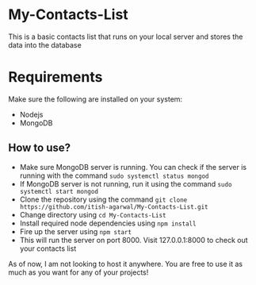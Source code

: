 # My-Contacts-List

This is a basic contacts list that runs on your local server and stores the data into the database

# Requirements
Make sure the following are installed on your system:
* Nodejs
* MongoDB 

## How to use?
* Make sure MongoDB server is running. You can check if the server is running with the command `sudo systemctl status mongod`
* If MongoDB server is not running, run it using the command `sudo systemctl start mongod`
* Clone the repository using the command `git clone https://github.com/itish-agarwal/My-Contacts-List.git`
* Change directory using `cd My-Contacts-List`
* Install required node dependencies using `npm install`
* Fire up the server using `npm start`
* This will run the server on port 8000. Visit 127.0.0.1:8000 to check out your contacts list

As of now, I am not looking to host it anywhere. You are free to use it as much as you want for any of your projects!

